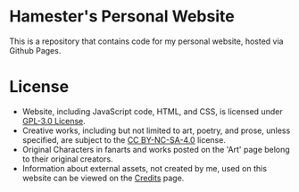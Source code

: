# Hamester's Personal Website
This is a repository that contains code for my personal website, hosted via Github Pages.

# License
* Website, including JavaScript code, HTML, and CSS, is licensed under [GPL-3.0 License](https://github.com/TheHamester/thehamester.github.io/blob/main/LICENSE).
* Creative works, including but not limited to art, poetry, and prose, unless specified, are subject to the [CC BY-NC-SA-4.0](https://creativecommons.org/licenses/by-nc-sa/4.0/) license. 
* Original Characters in fanarts and works posted on the 'Art' page belong to their original creators.
* Information about external assets, not created by me, used on this website can be viewed on the [Credits](https://thehamester.github.io/#/credits) page.